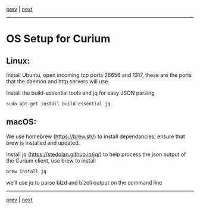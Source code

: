 [prev](../../README.md) | [next](./devenv.md)
***

OS Setup for Curium
===================

Linux:
-----
Install Ubuntu, open incoming tcp ports 26656 and 1317, these are the ports that the daemon and http servers will use.

Install the build-essential tools and jq for easy JSON parsing

`sudo apt-get install build-essential jq`
 

macOS:
------
We use homebrew (https://brew.sh/) to install dependancies, ensure that brew is installed and updated.


Install jq (https://stedolan.github.io/jq/) to help process the json output of the Curium client, use brew to install

`brew install jq`

we’ll use jq to parse blzd and blzcli output on the command line

***
[prev](../../README.md) | [next](./devenv.md)